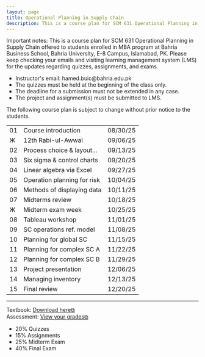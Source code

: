 ```yaml
---
layout: page
title: Operational Planning in Supply Chain
description: This is a course plan for SCM 631 Operational Planning in Supply Chain.
---
```

Important notes: This is a course plan for SCM 631 Operational Planning in Supply Chain offered to students enrolled in MBA program at Bahria Business School, Bahria University, E-8 Campus, Islamabad, PK. Please keep checking your emails and visiting learning management system (LMS) for the updates regarding quizzes, assignments, and exams.

<ul style="list-style-type:square;">
  <li>Instructor's email: hamed.buic@bahria.edu.pk</li>
  <li>The quizzes must be held at the beginning of the class only.</li>
  <li>The deadline for a submission must not be extended in any case.</li>
   <li>The project and assignment(s) must be submitted to LMS.</li>
 </ul>

The following course plan is subject to change without prior notice to the students.

<table>
  <tr>
    <td>01</td>
    <td>Course introduction</td>
    <td>08/30/25</td>
  </tr>
  <tr>
    <td>Ж</td>
    <td>12th Rabi-ul-Awwal</td>
    <td>09/06/25</td>
  </tr>
  <tr>
    <td>02</td>
    <td>Process choice & layout...</td>
    <td>09/13/25</td>
  </tr>
  <tr>
    <td>03</td>
    <td>Six sigma & control charts</td>
    <td>09/20/25</td>
  </tr>
  <tr>
    <td>04</td>
    <td>Linear algebra via Excel</td>
    <td>09/27/25</td>
  </tr>
  <tr>
    <td>05</td>
    <td>Operation planning for risk</td>
    <td>10/04/25</td>
  </tr>
  <tr>
    <td>06</td>
    <td>Methods of displaying data</td>
    <td>10/11/25</td>
  </tr>
  <tr>
    <td>07</td>
    <td>Midterms review</td>
    <td>10/18/25</td>
  </tr>
  <tr>
  <td>Ж</td>
  <td>Midterm exam week</td>
  <td>10/25/25</td>
  </tr>
  <tr>
    <td>08</td>
    <td>Tableau workshop</td>
    <td>11/01/25</td>
  </tr>
  <tr>
    <td>09</td>
    <td>SC operations ref. model</td>
    <td>11/08/25</td>
  </tr>
  <tr>
    <td>10</td>
    <td>Planning for global SC</td>
    <td>11/15/25</td>
  </tr>
  <tr>
    <td>11</td>
    <td>Planning for complex SC A</td>
    <td>11/22/25</td>
  </tr>
  <tr>
    <td>12</td>
    <td>Planning for complex SC B</td>
    <td>11/29/25</td>
  </tr>
  <tr>
    <td>13</td>
    <td>Project presentation</td>
    <td>12/06/25</td>
  </tr>
  <tr>
    <td>14</td>
    <td>Managing inventory</td>
    <td>12/13/25</td>
  </tr>
  <tr>
    <td>15</td>
    <td>Final review</td>
    <td>12/20/25</td>
  </tr>
</table>

<hr class="solid">

Textbook: <a href="https://drive.google.com/file/d/1qLwA6FHoct-CXmYY32mepHPQ6QWmptT7" target="_blank" rel="noopener noreferrer">Download here&#x29c9;</a><br/>
Assessment: <a href="https://drive.google.com/file/d/1Gd90vbP7Qr42tVlNzhCnE__FpO-nrfzF" target="_blank" rel="noopener noreferrer">View your grades&#x29c9;</a>
  <ul style="list-style-type:square;">
   <li>20% Quizzes</li>
   <li>15% Assignments</li>
   <li>25% Midterm Exam</li>
   <li>40% Final Exam</li>
  </ul>
